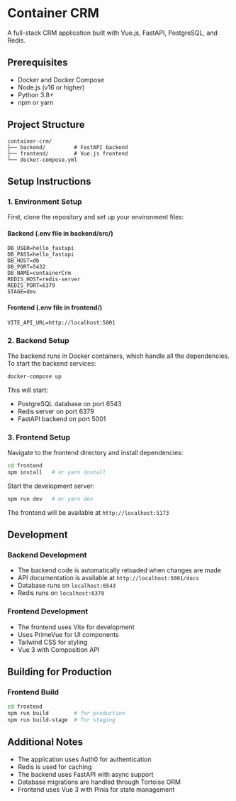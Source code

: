 # Container CRM

A full-stack CRM application built with Vue.js, FastAPI, PostgreSQL, and Redis.

## Prerequisites

- Docker and Docker Compose
- Node.js (v16 or higher)
- Python 3.8+
- npm or yarn

## Project Structure

```
container-crm/
├── backend/         # FastAPI backend
├── frontend/        # Vue.js frontend
└── docker-compose.yml
```

## Setup Instructions

### 1. Environment Setup

First, clone the repository and set up your environment files:

#### Backend (.env file in backend/src/)

```
DB_USER=hello_fastapi
DB_PASS=hello_fastapi
DB_HOST=db
DB_PORT=5432
DB_NAME=containerCrm
REDIS_HOST=redis-server
REDIS_PORT=6379
STAGE=dev
```

#### Frontend (.env file in frontend/)

```
VITE_API_URL=http://localhost:5001
```

### 2. Backend Setup

The backend runs in Docker containers, which handle all the dependencies. To start the backend services:

```bash
docker-compose up
```

This will start:

- PostgreSQL database on port 6543
- Redis server on port 6379
- FastAPI backend on port 5001

### 3. Frontend Setup

Navigate to the frontend directory and install dependencies:

```bash
cd frontend
npm install   # or yarn install
```

Start the development server:

```bash
npm run dev   # or yarn dev
```

The frontend will be available at `http://localhost:5173`

## Development

### Backend Development

- The backend code is automatically reloaded when changes are made
- API documentation is available at `http://localhost:5001/docs`
- Database runs on `localhost:6543`
- Redis runs on `localhost:6379`

### Frontend Development

- The frontend uses Vite for development
- Uses PrimeVue for UI components
- Tailwind CSS for styling
- Vue 3 with Composition API

## Building for Production

### Frontend Build

```bash
cd frontend
npm run build        # for production
npm run build-stage  # for staging
```

## Additional Notes

- The application uses Auth0 for authentication
- Redis is used for caching
- The backend uses FastAPI with async support
- Database migrations are handled through Tortoise ORM
- Frontend uses Vue 3 with Pinia for state management
